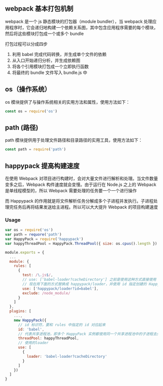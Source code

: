 ## webpack 基本打包机制

webpack 是一个 js 静态模块的打包器（module bundler），当 webpack 处理应用程序时，它会递归地构建一个依赖关系图，其中包含应用程序需要的每个模块，然后将这些模块打包成一个或多个 bundle

打包过程可以分成四步
1. 利用 babel 完成代码转换，并生成单个文件的依赖
2. 从入口开始递归分析，并生成依赖图
3. 将各个引用模块打包成一个立即执行函数
4. 将最终的 bundle 文件写入 bundle.js 中

## os（操作系统）
os 模块提供了与操作系统相关的实用方法和属性，使用方法如下：

```js
const os = require('os')
```

## path (路径)
path 模块提供用于处理文件路径和目录路径的实用工具，使用方法如下：

```js
const path = require('path')
```

## happypack 提高构建速度
在使用 Webpack 对项目进行构建时，会对大量文件进行解析和处理。当文件数量变多之后，Webpack 构件速度就会变慢。由于运行在 Node.js 之上的 Webpack 是单线程模型的，所以 Webpack 需要处理的任务要一个一个进行操作

而 Happypack 的作用就是将文件解析任务分解成多个子进程并发执行。子进程处理完任务后再将结果发送给主进程。所以可以大大提升 Webpack 的项目构建速度

### Usage

```js
var os = require('os')
var path = requore('path')
var HappyPack = require('happypack')
var happyThreadPool = HappyPack.ThreadPool({ size: os.cpus().length })

module.exports = {
  ...
  module: {
    rules: [
      {
        test: /\.js$/,
        // use: ['babel-loader?cacheDirectory'] 之前是使用这种方式直接使用 loader
        // 现在用下面的方式替换成 happypack/loader，并使用 id 指定创建的 HappyPack 插件
        use: ['happypack/loader?id=babel'],
        exclude: /node_module/
      }
    ]
  },
  plugins: [
    ...,
    new HappyPack({
      // id 标识符，要和 rules 中指定的 id 对应起来
      id: 'babel',
      // 代表共享进程池，即多个 HappyPack 实例都使用同一个共享进程池中的子进程去处理任务，以防止资源占用过多
      threadPool: happyThreadPool,
      // 使用的loader
      use: [
        {
          loader: 'babel-loader?cacheDirectory'
        }
      ]
    })
  ]
}
```
